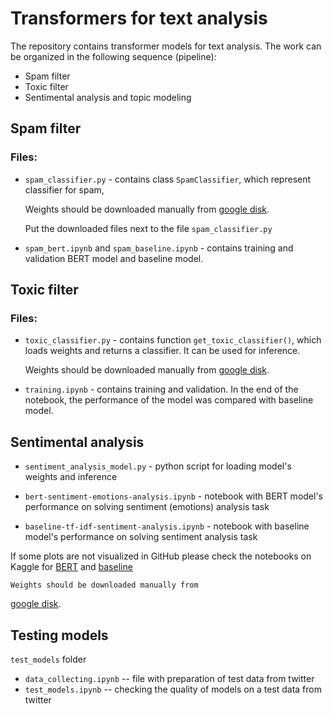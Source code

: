 # Transformers for text analysis

The repository contains transformer models for text analysis.
The work can be organized in the following sequence (pipeline):
* Spam filter
* Toxic filter
* Sentimental analysis and topic modeling


## Spam filter

### Files:

* `spam_classifier.py` - contains class `SpamClassifier`, which represent classifier for spam,

    Weights should be downloaded manually from
[google disk](https://drive.google.com/file/d/1rpwl69WpuXcPkqaEuNNA13qI7AwbbDYU/view?usp=sharing).

    Put the downloaded files next to the file `spam_classifier.py`

* `spam_bert.ipynb` and `spam_baseline.ipynb` - contains training and validation BERT model and baseline model.

## Toxic filter

### Files:

* `toxic_classifier.py` - contains function `get_toxic_classifier()`, which loads weights and returns a classifier.
It can be used for inference.

    Weights should be downloaded manually from
[google disk](https://drive.google.com/file/d/15oZMdAwQ5U3xUnSmyNIhr5wE1bY0Nrys/view?usp=sharing).

* `training.ipynb` - contains training and validation. In the end of the notebook, the performance of the model
was compared with baseline model.

## Sentimental analysis

* `sentiment_analysis_model.py` - python script for loading model's weights and inference

* `bert-sentiment-emotions-analysis.ipynb` - notebook with BERT model's performance on solving sentiment (emotions) analysis task

* `baseline-tf-idf-sentiment-analysis.ipynb` - notebook with baseline model's performance on solving sentiment analysis task

If some plots are not visualized in GitHub please check the notebooks on Kaggle for [BERT](https://www.kaggle.com/code/xyinspired/bert-sentiment-emotions-analysis/notebook) and [baseline](https://www.kaggle.com/code/xyinspired/baseline-tf-idf-sentiment-analysis/notebook)

    Weights should be downloaded manually from
[google disk](https://drive.google.com/file/d/1-24yxp4e5ViSONAbt90te8-JgeGykmhw/view?usp=sharing).

## Testing models

`test_models` folder

- `data_collecting.ipynb` -- file with preparation of test data from twitter
- `test_models.ipynb` -- checking the quality of models on a test data from twitter
